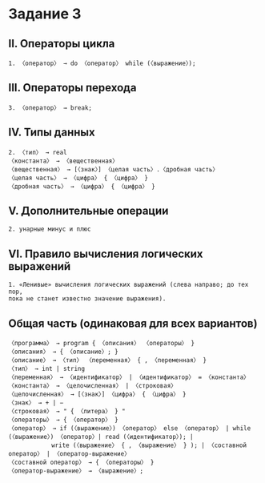 # Задание 3

## II. Операторы цикла

```text
1. 〈оператор〉 → do 〈оператор〉 while (〈выражение〉);
```

## III. Операторы перехода

```text
3. 〈оператор〉 → break;
```

## IV. Типы данных

```text
2. 〈тип〉 → real
〈константа〉 → 〈вещественная〉
〈вещественная〉 → [〈знак〉] 〈целая часть〉.〈дробная часть〉
〈целая часть〉 → 〈цифра〉 { 〈цифра〉 }
〈дробная часть〉 → 〈цифра〉 { 〈цифра〉 }
```

## V. Дополнительные операции

```text
2. унарные минус и плюс
```

## VI. Правило вычисления логических выражений

```text
1. «Ленивые» вычисления логических выражений (слева направо; до тех пор,
пока не станет известно значение выражения).
```

## Общая часть (одинаковая для всех вариантов)

```text
〈программа〉 → program { 〈описания〉 〈операторы〉 }
〈описания〉 → { 〈описание〉; }
〈описание〉 → 〈тип〉 〈переменная〉 { , 〈переменная〉 }
〈тип〉 → int | string
〈переменная〉 → 〈идентификатор〉 | 〈идентификатор〉 = 〈константа〉
〈константа〉 → 〈целочисленная〉 | 〈строковая〉
〈целочисленная〉 → [〈знак〉] 〈цифра〉 { 〈цифра〉 }
〈знак〉 → + | −
〈строковая〉 → " { 〈литера〉 } "
〈операторы〉 → { 〈оператор〉 }
〈оператор〉 → if (〈выражение〉) 〈оператор〉 else 〈оператор〉 | while (〈выражение〉) 〈оператор〉| read (〈идентификатор〉); |
            write (〈выражение〉 { , 〈выражение〉 } ); | 〈составной оператор〉 | 〈оператор-выражение〉
〈составной оператор〉 → { 〈операторы〉 }
〈оператор-выражение〉 → 〈выражение〉;
```